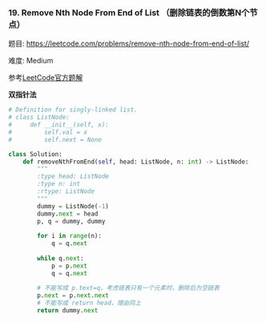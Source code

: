 ### 19. Remove Nth Node From End of List （删除链表的倒数第N个节点）

题目:
<https://leetcode.com/problems/remove-nth-node-from-end-of-list/>


难度:   Medium

参考[LeetCode官方题解](https://leetcode-cn.com/problems/remove-nth-node-from-end-of-list/solution/shan-chu-lian-biao-de-dao-shu-di-nge-jie-dian-by-l/)

**双指针法**
```python
# Definition for singly-linked list.
# class ListNode:
#     def __init__(self, x):
#         self.val = x
#         self.next = None

class Solution:
    def removeNthFromEnd(self, head: ListNode, n: int) -> ListNode:
        """
        :type head: ListNode
        :type n: int
        :rtype: ListNode
        """
        dummy = ListNode(-1)
        dummy.next = head
        p, q = dummy, dummy
        
        for i in range(n):
            q = q.next
            
        while q.next:
            p = p.next
            q = q.next
            
        # 不能写成 p.text=q，考虑链表只有一个元素时，删除后为空链表
        p.next = p.next.next
        # 不能写成 return head，理由同上
        return dummy.next
```